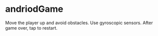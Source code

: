 # andriodGame
Move the player up and avoid obstacles. 
Use gyroscopic sensors.
After game over, tap to restart.
